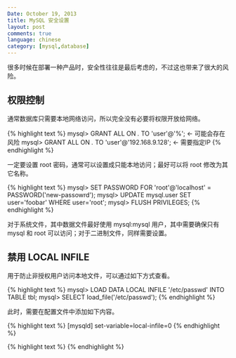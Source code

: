 ```yaml
---
Date: October 19, 2013
title: MySQL 安全设置
layout: post
comments: true
language: chinese
category: [mysql,database]
---
```


很多时候在部署一种产品时，安全性往往是最后考虑的，不过这也带来了很大的风险。

<!-- more -->


## 权限控制

通常数据库只需要本地网络访问，所以完全没有必要将权限开放给网络。

{% highlight text %}
mysql> GRANT ALL ON *.* TO 'user'@'%';               ← 可能会存在风险
mysql> GRANT ALL ON *.* TO 'user'@'192.168.9.128';   ← 需要指定IP
{% endhighlight %}

一定要设置 root 密码，通常可以设置成只能本地访问；最好可以将 root 修改为其它名称。

{% highlight text %}
mysql> SET PASSWORD FOR 'root'@'localhost' = PASSWORD('new-passowrd');
mysql> UPDATE mysql.user SET user='foobar' WHERE user='root';
mysql> FLUSH PRIVILEGES;
{% endhighlight %}

对于系统文件，其中数据文件最好使用 mysql:mysql 用户，其中需要确保只有 mysql 和 root 可以访问；对于二进制文件，同样需要设置。




## 禁用 LOCAL INFILE

用于防止非授权用户访问本地文件，可以通过如下方式查看。

{% highlight text %}
mysql> LOAD DATA LOCAL INFILE '/etc/passwd' INTO TABLE tbl;
mysql> SELECT load_file('/etc/passwd');
{% endhighlight %}

此时，需要在配置文件中添加如下内容。

{% highlight text %}
[mysqld]
set-variable=local-infile=0
{% endhighlight %}




<!--
http://bobao.360.cn/learning/detail/436.html
http://www.ha97.com/4092.html
-->

{% highlight text %}
{% endhighlight %}
